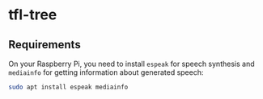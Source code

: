 # tfl-tree

## Requirements
On your Raspberry Pi, you need to install `espeak` for speech synthesis and `mediainfo` for getting information about generated speech:

```bash
sudo apt install espeak mediainfo
```
